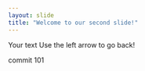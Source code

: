```yaml
---
layout: slide
title: "Welcome to our second slide!"
---
```

Your text
Use the left arrow to go back!

commit 101

